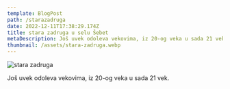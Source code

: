 ```yaml
---
template: BlogPost
path: /starazadruga
date: 2022-12-11T17:38:29.174Z
title: stara zadruga u selu Šebet
metaDescription: Još uvek odoleva vekovima, iz 20-og veka u sada 21 vek.
thumbnail: /assets/stara-zadruga.webp
---
```

![stara zadruga](/assets/stara-zadruga.webp "stara zadruga")

Još uvek odoleva vekovima, iz 20-og veka u sada 21 vek.